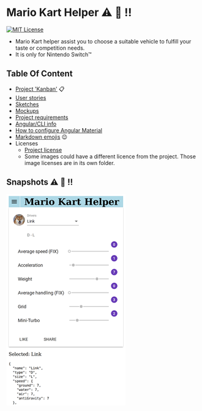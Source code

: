 # Mario Kart Helper :warning: :construction: :bangbang:


[![MIT License][mit-license-button]][mit-license]

[mit-license-button]: https://img.shields.io/badge/license-MIT-green.svg

[mit-license]: https://opensource.org/licenses/MIT


- Mario Kart helper assist you to choose a suitable vehicle to fulfill your taste or competition needs.
- It is only for Nintendo Switch™

## Table Of Content

- [Project 'Kanban'](https://github.com/bugtamer/mario-kart-helper/projects) :clipboard:
- [User stories](./docs/user_stories/README.md)
- [Sketches](./docs/sketches/README.md)
- [Mockups](./docs/mockups/README.md)
- [Project requirements](./docs/requirements.md)
- [Angular/CLI info](./docs/angular-cli-info.md)
- [How to configure Angular Material](./docs/material_angular/material_angular.md)
- [Markdown emojis](https://www.webpagefx.com/tools/emoji-cheat-sheet/) :wink:
- Licenses
  - [Project license](./LICENSE)
  - Some images could have a different licence from the project.
    Those image licenses are in its own folder.

## Snapshots :warning: :construction: :bangbang:

![home](./docs/snapshots/home.png)
